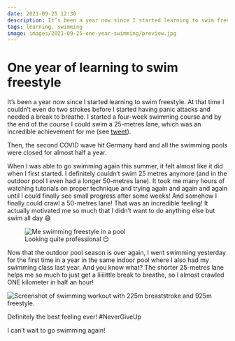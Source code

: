 ```yaml
---
date: 2021-09-25 12:30
description: It’s been a year now since I started learning to swim freestyle. At that time I couldn’t even do two strokes before I started having panic attacks and needed a break to breathe.
tags: learning, swimming
image: images/2021-09-25-one-year-swimming/preview.jpg
---
```


# One year of learning to swim freestyle

It’s been a year now since I started learning to swim freestyle. At that time I couldn’t even do two strokes before I started having panic attacks and needed a break to breathe. I started a four-week swimming course and by the end of the course I could swim a 25-metres lane, which was an incredible achievement for me (see [tweet](https://twitter.com/felibe444/status/1322298203841155072?s=20)).

Then, the second COVID wave hit Germany hard and all the swimming pools were closed for almost half a year.

When I was able to go swimming again this summer, it felt almost like it did when I first started. I definitely couldn’t swim 25 metres anymore (and in the outdoor pool I even had a longer 50-metres lane).
It took me many hours of watching tutorials on proper technique and trying again and again and again until I could finally see small progress after some weeks! And somehow I finally could crawl a 50-metres lane! That was an incredible feeling! It actually motivated me so much that I didn’t want to do anything else but swim all day 😅

<figure>
    <img src="../../images/2021-09-25-one-year-swimming/swimming.jpg" alt="Me swimming freestyle in a pool" />
    <figcaption>Looking quite professional 😏</figcaption>
</figure>

Now that the outdoor pool season is over again, I went swimming yesterday for the first time in a year in the same indoor pool where I also had my swimming class last year.
And you know what? The shorter 25-metres lane helps me so much to just get a liiiiittle break to breathe, so I almost crawled ONE kilometer in half an hour!

<img src="../../images/2021-09-25-one-year-swimming/freestyle.jpg" alt="Screenshot of swimming workout with 225m breaststroke and 925m freestyle." />

Definitely the best feeling ever! #NeverGiveUp 

I can’t wait to go swimming again!
